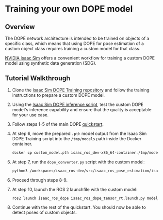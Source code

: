 # Training your own DOPE model

## Overview

The DOPE network architecture is intended to be trained on objects of a specific class, which means that using DOPE for pose estimation of a custom object class requires training a custom model for that class.

[NVIDIA Isaac Sim](https://developer.nvidia.com/isaac-sim) offers a convenient workflow for training a custom DOPE model using synthetic data generation (SDG).

## Tutorial Walkthrough

1. Clone the [Isaac Sim DOPE Training repository](https://github.com/andrewyguo/dope_training#deep-object-pose-estimation-dope---training) and follow the training instructions to prepare a custom DOPE model.
2. Using the [Isaac Sim DOPE inference script](https://github.com/andrewyguo/dope_training/tree/master/inference), test the custom DOPE model's inference capability and ensure that the quality is acceptable for your use case.

3. Follow steps 1-5 of the main DOPE [quickstart](../README.md#quickstart).

4. At step 6, move the prepared `.pth` model output from the Isaac Sim DOPE Training script into the `/tmp/models` path inside the Docker container.
    ```bash
    docker cp custom_model.pth isaac_ros_dev-x86_64-container:/tmp/models
    ```
5. At step 7, run the `dope_converter.py` script with the custom model:

    ```bash
    python3 /workspaces/isaac_ros-dev/src/isaac_ros_pose_estimation/isaac_ros_dope/scripts/dope_converter.py --format onnx --input /tmp/models/custom_model.pth
    ```

6. Proceed through steps 8-9.
7. At step 10, launch the ROS 2 launchfile with the custom model:

    ```bash
    ros2 launch isaac_ros_dope isaac_ros_dope_tensor_rt.launch.py model_file_path:=/tmp/models/custom_model.onnx engine_file_path:=/tmp/models/custom_model.plan
    ```

8. Continue with the rest of the quickstart. You should now be able to detect poses of custom objects.
